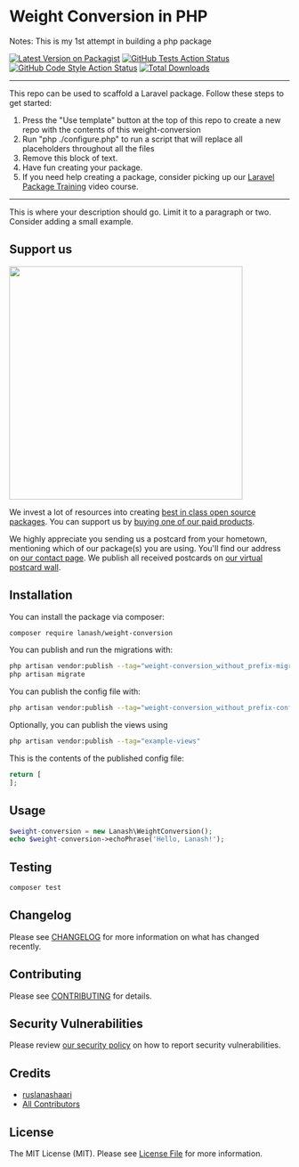 # Weight Conversion in PHP

Notes: This is my 1st attempt in building a php package

[![Latest Version on Packagist](https://img.shields.io/packagist/v/lanash/weight-conversion.svg?style=flat-square)](https://packagist.org/packages/lanash/weight-conversion)
[![GitHub Tests Action Status](https://img.shields.io/github/workflow/status/lanash/weight-conversion/run-tests?label=tests)](https://github.com/lanash/weight-conversion/actions?query=workflow%3Arun-tests+branch%3Amain)
[![GitHub Code Style Action Status](https://img.shields.io/github/workflow/status/lanash/weight-conversion/Check%20&%20fix%20styling?label=code%20style)](https://github.com/lanash/weight-conversion/actions?query=workflow%3A"Check+%26+fix+styling"+branch%3Amain)
[![Total Downloads](https://img.shields.io/packagist/dt/lanash/weight-conversion.svg?style=flat-square)](https://packagist.org/packages/lanash/weight-conversion)

---
This repo can be used to scaffold a Laravel package. Follow these steps to get started:

1. Press the "Use template" button at the top of this repo to create a new repo with the contents of this weight-conversion
2. Run "php ./configure.php" to run a script that will replace all placeholders throughout all the files
3. Remove this block of text.
4. Have fun creating your package.
5. If you need help creating a package, consider picking up our <a href="https://laravelpackage.training">Laravel Package Training</a> video course.
---

This is where your description should go. Limit it to a paragraph or two. Consider adding a small example.

## Support us

[<img src="https://github-ads.s3.eu-central-1.amazonaws.com/weight-conversion.jpg?t=1" width="419px" />](https://spatie.be/github-ad-click/weight-conversion)

We invest a lot of resources into creating [best in class open source packages](https://spatie.be/open-source). You can support us by [buying one of our paid products](https://spatie.be/open-source/support-us).

We highly appreciate you sending us a postcard from your hometown, mentioning which of our package(s) you are using. You'll find our address on [our contact page](https://spatie.be/about-us). We publish all received postcards on [our virtual postcard wall](https://spatie.be/open-source/postcards).

## Installation

You can install the package via composer:

```bash
composer require lanash/weight-conversion
```

You can publish and run the migrations with:

```bash
php artisan vendor:publish --tag="weight-conversion_without_prefix-migrations"
php artisan migrate
```

You can publish the config file with:
```bash
php artisan vendor:publish --tag="weight-conversion_without_prefix-config"
```

Optionally, you can publish the views using

```bash
php artisan vendor:publish --tag="example-views"
```

This is the contents of the published config file:

```php
return [
];
```

## Usage

```php
$weight-conversion = new Lanash\WeightConversion();
echo $weight-conversion->echoPhrase('Hello, Lanash!');
```

## Testing

```bash
composer test
```

## Changelog

Please see [CHANGELOG](CHANGELOG.md) for more information on what has changed recently.

## Contributing

Please see [CONTRIBUTING](.github/CONTRIBUTING.md) for details.

## Security Vulnerabilities

Please review [our security policy](../../security/policy) on how to report security vulnerabilities.

## Credits

- [ruslanashaari](https://github.com/ruslanashaari)
- [All Contributors](../../contributors)

## License

The MIT License (MIT). Please see [License File](LICENSE.md) for more information.
